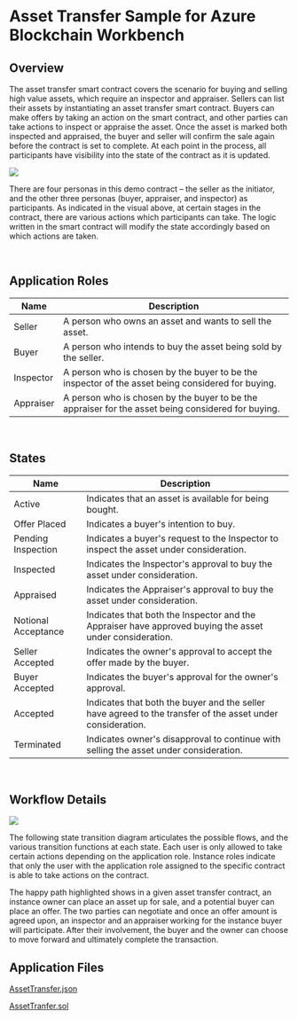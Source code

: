 Asset Transfer Sample for Azure Blockchain Workbench
====================================================

Overview
---------

The asset transfer smart contract covers the scenario for buying and selling
high value assets, which require an inspector and appraiser. Sellers can list
their assets by instantiating an asset transfer smart contract. Buyers can make
offers by taking an action on the smart contract, and other parties can take
actions to inspect or appraise the asset. Once the asset is marked both
inspected and appraised, the buyer and seller will confirm the sale again before
the contract is set to complete. At each point in the process, all participants
have visibility into the state of the contract as it is updated.

![](https://raw.githubusercontent.com/caleteeter/asset-transfer/master/media/1b35fd81aa303d9030594e43d738a625.jpg)

There are four personas in this demo contract – the seller as the initiator, and
the other three personas (buyer, appraiser, and inspector) as participants. As
indicated in the visual above, at certain stages in the contract, there are
various actions which participants can take. The logic written in the smart
contract will modify the state accordingly based on which actions are taken.

<br />

Application Roles
------------------

| Name       | Description                                                                                         |
|------------|-----------------------------------------------------------------------------------------------------|
| Seller | A person who owns an asset and wants to sell the asset. |
| Buyer | A person who intends to buy the asset being sold by the seller. |
| Inspector | A person who is chosen by the buyer to be the inspector of the asset being considered for buying. |
| Appraiser | A person who is chosen by the buyer to be the appraiser for the asset being considered for buying. |

<br />

States
-------

| Name                 | Description                                                                                                 |
|----------------------|-------------------------------------------------------------------------------------------------------------|
| Active | Indicates that an asset is available for being bought. |
| Offer Placed | Indicates a buyer's intention to buy. |
| Pending Inspection | Indicates a buyer's request to the Inspector to inspect the asset under consideration. |
| Inspected | Indicates the Inspector's approval to buy the asset under consideration. |
| Appraised | Indicates the Appraiser's approval to buy the asset under consideration. |
| Notional Acceptance | Indicates that both the Inspector and the Appraiser have approved buying the asset under consideration. |
| Seller Accepted | Indicates the owner's approval to accept the offer made by the buyer. |
| Buyer Accepted | Indicates the buyer's approval for the owner's approval. |
| Accepted | Indicates that both the buyer and the seller have agreed to the transfer of the asset under consideration. |
| Terminated | Indicates owner's disapproval to continue with selling the asset under consideration. |

<br />

Workflow Details
----------------

![](https://raw.githubusercontent.com/truffle-box/azure-asset-transfer-box/master/media/1a14a6336d8a8b1adfe5c3689ab954b2.png)

The following state transition diagram articulates the possible flows, and the
various transition functions at each state. Each user is only allowed to take
certain actions depending on the application role. Instance roles indicate that
only the user with the application role assigned to the specific contract is
able to take actions on the contract.

The happy path highlighted shows in a given asset transfer contract, an instance
owner can place an asset up for sale, and a potential buyer can place an
offer. The two parties can negotiate and once an offer amount is agreed upon, an
inspector and an appraiser working for the instance buyer will
participate. After their involvement, the buyer and the owner can choose to move
forward and ultimately complete the transaction.

Application Files
-----------------

[AssetTransfer.json](https://raw.githubusercontent.com/caleteeter/asset-transfer/master/AssetTransfer.json)

[AssetTranfer.sol](https://raw.githubusercontent.com/caleteeter/asset-transfer/master/contracts/AssetTransfer.sol)
